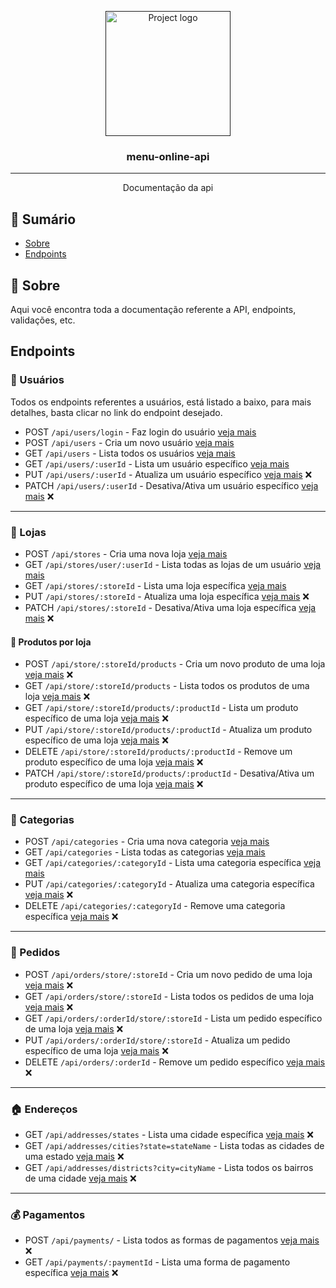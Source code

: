 <p align="center">
  <a href="" rel="noopener">
  <img width=200px height=200px src="https://i.imgur.com/6wj0hh6.jpg" alt="Project logo"></a>
</p>

<h3 align="center">menu-online-api</h3>

---

<p align="center"> Documentação da api
    <br> 
</p>

## 📝 Sumário

- [Sobre](#about)
- [Endpoints](#endpoints)

## 🧐 Sobre <a name = "about"></a>

Aqui você encontra toda a documentação referente a API, endpoints, validações, etc.

## Endpoints <a name = "endpoints"></a>

### 👤 Usuários

Todos os endpoints referentes a usuários, está listado a baixo, para mais detalhes, basta clicar no link do endpoint desejado.

- POST `/api/users/login` - Faz login do usuário [veja mais](./users.md#post-apiuserslogin)
- POST `/api/users` - Cria um novo usuário [veja mais](./users.md#post-apiusers)
- GET `/api/users` - Lista todos os usuários [veja mais](./users.md#get-apiusers)
- GET `/api/users/:userId` - Lista um usuário específico [veja mais](./users.md#get-apiusersid)
- PUT `/api/users/:userId` - Atualiza um usuário específico [veja mais](./users.md#put-apiusersid) ❌
- PATCH `/api/users/:userId` - Desativa/Ativa um usuário específico [veja mais](./users.md#patch-apiusersid) ❌

---

### 🏪 Lojas

- POST `/api/stores` - Cria uma nova loja [veja mais](./stores.md#post-apistores)
- GET `/api/stores/user/:userId` - Lista todas as lojas de um usuário [veja mais](./stores.md#get-apistores)
- GET `/api/stores/:storeId` - Lista uma loja específica [veja mais](./stores.md#get-apistoresid)
- PUT `/api/stores/:storeId` - Atualiza uma loja específica [veja mais](./stores.md#put-apistoresid) ❌
- PATCH `/api/stores/:storeId` - Desativa/Ativa uma loja específica [veja mais](./stores.md#delete-apistoresid) ❌

#### 🍔 Produtos por loja

- POST `/api/store/:storeId/products` - Cria um novo produto de uma loja [veja mais](./stores.md#post-apistorestoreidproducts) ❌
- GET `/api/store/:storeId/products` - Lista todos os produtos de uma loja [veja mais](./stores.md#get-apistorestoreidproducts) ❌
- GET `/api/store/:storeId/products/:productId` - Lista um produto específico de uma loja [veja mais](./stores.md#get-apistorestoreidproductsproductid) ❌
- PUT `/api/store/:storeId/products/:productId` - Atualiza um produto específico de uma loja [veja mais](./stores.md#put-apistorestoreidproductsproductid) ❌
- DELETE `/api/store/:storeId/products/:productId` - Remove um produto específico de uma loja [veja mais](./stores.md#delete-apistorestoreidproductsproductid) ❌
- PATCH `/api/store/:storeId/products/:productId` - Desativa/Ativa um produto específico de uma loja [veja mais](./stores.md#patch-apistorestoreidproductsproductid) ❌

---

### 🧾 Categorias

- POST `/api/categories` - Cria uma nova categoria [veja mais](./categories.md#post-apicategories)
- GET `/api/categories` - Lista todas as categorias [veja mais](./categories.md#get-apicategories)
- GET `/api/categories/:categoryId` - Lista uma categoria específica [veja mais](./categories.md#get-apicategoriesid)
- PUT `/api/categories/:categoryId` - Atualiza uma categoria específica [veja mais](./categories.md#put-apicategoriesid) ❌
- DELETE `/api/categories/:categoryId` - Remove uma categoria específica [veja mais](./categories.md#delete-apicategoriesid) ❌

---

### 🛒 Pedidos

- POST `/api/orders/store/:storeId` - Cria um novo pedido de uma loja [veja mais](./orders.md#post-apiordersstorestoreid) ❌
- GET `/api/orders/store/:storeId` - Lista todos os pedidos de uma loja [veja mais](./orders.md#get-apiordersstorestoreid) ❌
- GET `/api/orders/:orderId/store/:storeId` - Lista um pedido específico de uma loja [veja mais](./orders.md#get-apiordersorderidstorestoreid) ❌
- PUT `/api/orders/:orderId/store/:storeId` - Atualiza um pedido específico de uma loja [veja mais](./orders.md#put-apiordersorderidstorestoreid) ❌
- DELETE `/api/orders/:orderId` - Remove um pedido específico [veja mais](./orders.md#delete-apiordersorderid) ❌

---

### 🏠 Endereços

- GET `/api/addresses/states` - Lista uma cidade específica [veja mais](./addresses.md#get-apiaddressesstates) ❌
- GET `/api/addresses/cities?state=stateName` - Lista todas as cidades de uma estado [veja mais](./addresses.md#get-apiaddressescitiesstatestatename) ❌
- GET `/api/addresses/districts?city=cityName` - Lista todos os bairros de uma cidade [veja mais](./addresses.md#get-apiaddressesdistrictscitycityname) ❌

---

### 💰 Pagamentos

- POST `/api/payments/` - Lista todos as formas de pagamentos [veja mais](./payments.md#post-apipayments) ❌
- GET `/api/payments/:paymentId` - Lista uma forma de pagamento específica [veja mais](./payments.md#get-apipaymentspaymentid) ❌
